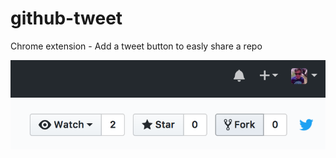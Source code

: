 # github-tweet
Chrome extension - Add a tweet button to easly share a repo

![](https://raw.githubusercontent.com/DCKT/github-tweet/master/medias/screenshot.png)
